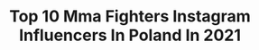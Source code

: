 ---
title: Top 10 Mma Fighters Instagram Influencers In Poland In 2021
description: >-
  Find top mma fighters Instagram influencers in Poland in 2021. Most popular hashtags: #ksw #fighter #mma #fight.
platform: Instagram
hits: 17
text_top: Identify the top-rated Instagram accounts on inBeat.
text_bottom: Our search engine aggregates 17 Instagram influencers like this in Poland for you to pitch.
profiles:
  - username: "grzebyk_mma"
    fullname: >-
      Andrzej Grzebyk
    bio: >-
      Official Profile ⭐️ KSW MMA Fighter 👑 DOUBLE CHAMPION 👑 Record 17:3:0 Brown Belt BJJ🥋 Legion Team Tarnów/Rzeszów
    location: "Poland"
    followers: 15202
    engagement: 1122
    commentsToLikes: 0.027970
    id: ck5cd5arwike20i113s1utzep
    verified: false
    hashtags: "#53, #double, #mytime, #champ"
  - username: "christianeckerlin"
    fullname: >-
      Christian Eckerlin
    bio: >-
      🇩🇪 Professionell MMA Fighter
    location: "Poland"
    followers: 50590
    engagement: 778
    commentsToLikes: 0.018864
    id: ck55o3wdj7kzc0i11r5rxs6f8
    verified: true
    hashtags: "#frankfurt, #werbung, #mmaspirit, #together"
  - username: "kowczarz"
    fullname: >-
      Karolina Owczarz
    bio: >-
      MMA fighter 👊🏻 (3-0, 2 SUB) KSW Federation 🤘🏻 Team @vitadiet_pl (kod owczarz30 -30%) 🌱 Team @endorfina.shop (kod owczarz15 -15%)☺️
    location: "Poland"
    followers: 72968
    engagement: 684
    commentsToLikes: 0.012708
    id: ck0u29boezap00i199k39wfib
    verified: false
    hashtags: "#sharktopteam, #ksw, #dreamteam, #ksw56"
  - username: "szymanskimma"
    fullname: >-
      Roman Szymański
    bio: >-
      @ksw_mma fighter Record 11:4 Czerwony Smok MACACO🐒 Gold Team 👊 BJJ black belt🤙@mariuszlinke 🙏 Co-owner 👉 @fame_tattoo_ Co-owner 👉 @fametattoobarber
    location: "Poland"
    followers: 43156
    engagement: 522
    commentsToLikes: 0.009045
    id: ck0u29adgzair0i19geh8v9pa
    verified: false
    hashtags: "#mylife, #ems, #fighters, #ksw"
  - username: "pudzianofficial"
    fullname: >-
      Mariusz Pudzianowski
    bio: >-
      MMA FIGHTER and 5x World's Strongest Man. https://sklep.pudzian.pl https://pudzian.pl
    location: "Poland"
    followers: 382404
    engagement: 213
    commentsToLikes: 0.009405
    id: ck5hi69kmbv2j0i117ilq09bb
    verified: true
    hashtags: "#pudzian, #pudzilla, #sklep, #strongman"
  - username: "adamniedzwiedz"
    fullname: >-
      Adam Niedźwiedź
    bio: >-
      PRO MMA FIGHTER 7-4💪 KSW Welterweight BJJ Brownbelt 👊 Techno 🚀
    location: "Poland"
    followers: 100342
    engagement: 310
    commentsToLikes: 0.008396
    id: ck6tptbwzmpmp0j71b2pmg0ce
    verified: false
    hashtags: "#jiujitsu, #nevergiveup, #fighter, #ksw"
  - username: "mamed_khalidov"
    fullname: >-
      Mamed Khalidov
    bio: >-
      MMA Fighter @ksw_mma @berkut_arrachion_olsztyn , Poland 🇵🇱
    location: "Poland"
    followers: 405061
    engagement: 212
    commentsToLikes: 0.012546
    id: ck55j4zi6w9yb0i11fgfj4fev
    verified: true
    hashtags: ""
  - username: "michal_materla"
    fullname: >-
      Michał Materla
    bio: >-
      Professional MMA Fighter. Szczecin, Poland, Berserkers Team. "I'm not a fighter, I believe in jiujitsu"
    location: "Poland"
    followers: 216601
    engagement: 323
    commentsToLikes: 0.008503
    id: ck14jungxm9xt0i198r3a493d
    verified: false
    hashtags: "#alsecco, #radius, #kms, #stemb"
  - username: "pawel_trybson_trybala"
    fullname: >-
      PAWEŁ TRYBSON TRYBAŁA 🥊
    bio: >-
      🎬Tv Person 👭Dad x2 💍@elizka_trybala 👊MMA Fighter🥊 💪🏼@better.life.catering ambasador 🍓 Trybsonmma@gmail.com 📩Collab: 📧📤
    location: "Poland"
    followers: 121453
    engagement: 235
    commentsToLikes: 0.010635
    id: ck5c3ca4yz0rn0i11nlq0di9n
    verified: true
    hashtags: "#trybsonteam, #fight, #mma, #teamtrybson"
  - username: "filip_wolan"
    fullname: >-
      Filip Wolański
    bio: >-
      🔸Kraków, Poland🇵🇱 🔹MMA Fighter 👊🏻💪🏻 🔸KSW Federation🏆 🔹Pro Record 11 wins👍🏻, 4 losses👎🏻
    location: "Poland"
    followers: 20715
    engagement: 763
    commentsToLikes: 0.010426
    id: ck8svyj9kd69z0j78lgb51h12
    verified: false
    hashtags: "#team, #hardwork, #mma, #2020"
---